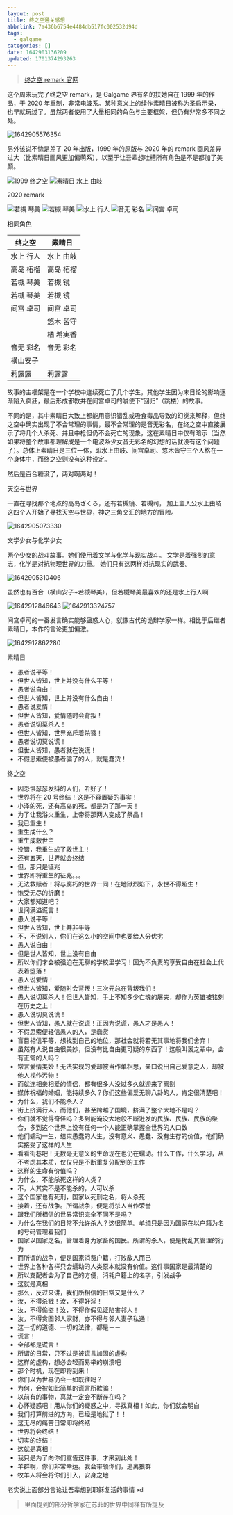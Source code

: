 ```yaml
---
layout: post
title: 终之空通关感想
abbrlink: 7a436b6754e4484db517fc002532d94d
tags:
  - galgame
categories: []
date: 1642903136209
updated: 1701374293263
---
```


> [终之空 remark 官网](https://www.keroq.co.jp/suba_10th/tuinosora_remake/index.html)

这个周末玩完了终之空 remark，是 Galgame 界有名的扶她自在 1999 年的作品，于 2020 年重制，非常电波系。某种意义上的续作素晴日被称为圣启示录，也早就玩过了。虽然两者使用了大量相同的角色与主要框架，但仍有非常多不同之处。

![1642905576354](https://image-proxy.rxliuli.com/?url=https://lh3.googleusercontent.com/pw/AL9nZEUmvKBtRxGeG-J-0oVDVmdZccu0E0_HiDHaMPlvWBLp1v2wjaA152s9FxkIRFZROAChN-tYgimcK-ZYBFD_KGya40RzSKfDTVJqvoXjg5CsBmAaJPurSPdDmaDm6Bcunj4IxL_YPBnwtH0h7XdwaUxN=w1600-h1200-no)

另外该说不愧是差了 20 年出版，1999 年的原版与 2020 年的 remark 画风差异过大（比素晴日画风更加偏萌系），以至于让吾辈想吐槽所有角色是不是都加了美颜。

![1999 终之空](https://image-proxy.rxliuli.com/?url=https://lh3.googleusercontent.com/pw/AL9nZEVbUnAq4FS8HdozaJm6ViQSXuiUt0WPQSXGl1hFW4B8EAk8Cod20glrFDRQp-rSrVy4LPm2sNcKqUNztQX1A8N_OqRgndsZbbFBwXOaIWpt-bi_ftW7GNdv2ppQPOkLOefHk9QuVY35fFbehSfgASfo=w200-h276-no)
![素晴日 水上 由岐](https://image-proxy.rxliuli.com/?url=https://lh3.googleusercontent.com/pw/AL9nZEUrw0nqD2RgViMzGDgAwPAOEUDIxYoS1Pmn-NDaO6CTV4D81PcOopi1gqfjVQRlRIlpG-pLd8NfCKq5ELyE7EneVxpBmY8xrML780U80rtbYxbif4IWqTqVpagQ7qqqdh_gZKY132p0powv-siE0dpL=w1280-h960-no)

2020 remark

![若槻 琴美](https://image-proxy.rxliuli.com/?url=https://lh3.googleusercontent.com/pw/AL9nZEWMw80Jt746EZMp72i6LDNXZsXGKKkQQzi9fX6v70jxQXHnz7l_YIVPAn73fawMH13c2sOGHVQjJ2magfxjXvWwBXabaVbLDoRaSs4rBtELyOI2EknjjKdg8IUaaInttXK6xC_UjD7v5fwKg1AhElRs=w1600-h1200-no)
![若槻 琴美](https://image-proxy.rxliuli.com/?url=https://lh3.googleusercontent.com/pw/AL9nZEXAAF63solTc4G3EheearqF0XlNKWWLAtXTNKYu7yCDr7Efk7TaPIXG7bTDr2zyZDGTR0NGQEVlY6NOeasc1-xAcgNbRxb3Db02svb2gqWh5iJ_UUAOJ6OIx7wWIIqvNDXpDTXfVlipVVm1BdAPb-YO=w700-h690-no)
![水上 行人](https://image-proxy.rxliuli.com/?url=https://lh3.googleusercontent.com/pw/AL9nZEVHJNiQxmvNwPVhoH5ynCvvgh8dCwIRnSfrD63GWPEY-w5JPt432OoWnyvT66u6yPzATiCRYCra9r0g3E3uiReoNghrRjYtL_G9ZkMQsvvpxD2lviFk-X_izYA4luiJctDTri6muP7phowSyv8VoH-a=w700-h690-no)
![音无 彩名](https://image-proxy.rxliuli.com/?url=https://lh3.googleusercontent.com/pw/AL9nZEWEKsV-aENkyiO_d9vzrHuHgDmGBlA0qtApQaV2I4cVlBsuQxB3Axwp039C4-Wi-rP9nMeGhSdZ8bh7EH062Lbu54PAZoxrkNofC2D6YAdZK2_5yVCWAPgzeSKTInF9hWV5f_yRMR2OkDiUO2UsPQvr=w700-h690-no)
![间宫 卓司](https://image-proxy.rxliuli.com/?url=https://lh3.googleusercontent.com/pw/AL9nZEWWlU0nx9BgV2fcC1oexfgeMThPfKhr2xEJbBm6CEVi5L7JJp-spMsq-Fiugvzrv51Ur2eNkREvLgScu_IMKTcm5SenLADTI8eD_TlYxylsJDo2UOTByHDG_dHvAe-r7LbvM-xx2UFSTg8MCciB2Sk6=w700-h690-no)

相同角色

| 终之空   | 素晴日   |
| ----- | ----- |
| 水上 行人 | 水上 由岐 |
| 高岛 柘榴 | 高岛 柘榴 |
| 若槻 琴美 | 若槻 镜  |
| 若槻 琴美 | 若槻 镜  |
| 间宫 卓司 | 间宫 卓司 |
|       | 悠木 皆守 |
|       | 橘 希実香 |
| 音无 彩名 | 音无 彩名 |
| 横山安子  |       |
| 莉露露   | 莉露露   |

故事的主框架是在一个学校中连续死亡了几个学生，其他学生因为末日论的影响逐渐陷入疯狂，最后形成邪教并在间宫卓司的唆使下“回归”（跳楼）的故事。

不同的是，其中素晴日大致上都能用意识错乱或吸食毒品导致的幻觉来解释，但终之空中确实出现了不合常理的事情，最不合常理的是音无彩名，在终之空中直接展示了将几个人杀死、并且中枪但仍不会死亡的现象，这在素晴日中仅有暗示（当然如果将整个故事都理解成是一个电波系少女音无彩名的幻想的话就没有这个问题了）。总体上素晴日是三位一体，即水上由岐、间宫卓司、悠木皆守三个人格在一个身体中，而终之空则没有这种设定。

然后是百合糖没了，两对啊两对！

天空与世界

一直在寻找那个地点的高岛ざくろ，还有若槻镜、若槻司，
加上主人公水上由岐这四个人开始了寻找天空与世界，神之三角交汇的地方的冒险。

![1642905073330](https://image-proxy.rxliuli.com/?url=https://lh3.googleusercontent.com/pw/AL9nZEWyyLlOh3RK6rV5lYdzqSDRUBQT1HYtWAIXhPIPLRRE0fA4Pg7JjzxdE31BoUnnQ75Tbk4ODCjWxXdlVrH3jE0v2rqUGi0JH3qG8Rfq2jymDdxp929w3pJYi7FcfG9c3WSbUGlxSzFjiDOveTD-LWeY=w1280-h960-no)

文学少女与化学少女

两个少女的战斗故事。她们使用着文学与化学与现实战斗。
文学是着强烈的意志，化学是对抗物理世界的力量。
她们只有这两样对抗现实的武器。

![1642905310406](https://image-proxy.rxliuli.com/?url=https://lh3.googleusercontent.com/pw/AL9nZEVfYMoj_JT10gybCFyFzTrCsyPDXcaYUv1DSTL4hxKOzw2LZZr2ZiBwhdjjUXDiBFf1NQrXWdZNfIpK_iaPMeSo1wkokG3i_O0KUefe8BSXLh2403j4cz_9jWNpKTdJCABLsHcEqX_HwhSO_eyInmu6=w1280-h960-no)

虽然也有百合（横山安子+若槻琴美），但若槻琴美最喜欢的还是水上行人啊

![1642912846643](https://image-proxy.rxliuli.com/?url=https://lh3.googleusercontent.com/pw/AL9nZEUIxy984P5STkgZ5jzMpvJyDIQf3nTrUxoVMD10hO58Najx3mtHWALyYjrgBG5poaQhyxdYLSCQcNkcQNoHAvaiSE8EuXf2eNvHigrZaYSEJO3T_nzjuChSFL-ISz2aws7lM9Okiv3Yx-fa1YyzdBTn=w700-h690-no)
![1642913324757](https://image-proxy.rxliuli.com/?url=https://lh3.googleusercontent.com/pw/AL9nZEU65rFpDJBUaQIOHEEgnHAUgBIRzAkX73JT9t-f2wynDpWFK9BNVqs77BYrSCNUpPu4adoFTz2uqmWmvV6BMdZjSlJ2Izd9uTtTPuRetyXBWpzpauJpEBHmeoPoq6kI3KoVTD2qk-uTQ78XPs4taOL_=w1200-h900-no)

间宫卓司的一番发言确实能够蛊惑人心，就像古代的诡辩学家一样。相比于后继者素晴日，本作的言论更加偏激。

![1642912862280](https://image-proxy.rxliuli.com/?url=https://lh3.googleusercontent.com/pw/AL9nZEWfPwlE78nVvL0Yr5erca74jXzRyATA1gkhA5MUh8ADnwYZrdIZ0gjza-vJjdoZk1DnQc2v2NVD_lv-Ult2j6ZoZ-wHvkBnDDRdMuFUJosvZO5SJ0TFuj6ogFV8LVuguI_3MjPbTAwjFhul0Kat1AoY=w1200-h900-no)

素晴日

- 愚者说平等！
- 但世人皆知，世上并没有什么平等！
- 愚者说自由！
- 但世人皆知，世上并没有什么自由！
- 愚者说爱情！
- 但世人皆知，爱情随时会背叛！
- 愚者说切莫杀人！
- 但世人皆知，世界充斥着杀戮！
- 愚者说切莫说谎！
- 但世人皆知，愚者就在说谎！
- 不假思索便被愚者骗了的人，就是蠢货！

终之空

- 因恐惧瑟瑟发抖的人们，听好了！
- 世界将在 20 号终结！这是不容置疑的事实！
- 小泽的死，还有高岛的死，都是为了那一天！
- 为了让我浴火重生，上帝将那两人变成了祭品！
- 我已重生！
- 重生成什么？
- 重生成救世主
- 没错，我重生成了救世主！
- 还有五天，世界就会终结
- 但，那只是征兆
- 世界即将重生的征兆。。。
- 无法救赎者！将与腐朽的世界一同！在地狱烈焰下，永世不得超生！
- 饱受无尽的折磨！
- 大家都知道吧？
- 世间满溢谎言！
- 愚人说平等！
- 但世人皆知，世上并非平等
- 不，不说别人，你们在这么小的空间中也要给人分优劣
- 愚人说自由！
- 但是世人皆知，世上没有自由
- 所以你们才会被强迫在无聊的学校里学习！因为不负责的享受自由在社会上代表着堕落！
- 愚人说爱情！
- 但世人皆知，爱随时会背叛！三次元总在背叛我们！
- 愚人说切莫杀人！但世人皆知，手上不知多少亡魂的屠夫，却作为英雄被铭刻在历史之上！
- 愚人说切莫说谎！
- 但世人皆知，愚人就在说谎！正因为说谎，愚人才是愚人！
- 不假思索便轻信愚人的人，是蠢货
- 盲目相信平等，想找到自己的地位，那社会就将若无其事地将我们舍弃！
- 虽然有人说自由很美妙，但没有比自由更可疑的东西了！这般叫嚣之辈中，会有正常的人吗？
- 常言爱情美妙！无法实现的爱却被当作单相思，亲口说出自己爱意之人，却被他人视作污物！
- 而就连相亲相爱的情侣，都有很多人没过多久就迎来了离别
- 媒体祝福的婚姻，能持续多久？你们这些偏爱无聊八卦的人，肯定很清楚吧！
- 为什么，我们不能杀人？
- 街上挤满行人，而他们，甚至跨越了国境，挤满了整个大地不是吗？
- 你们就不觉得奇怪吗？多到能淹没大地般不断迸发的民族、民族、民族的聚合，多到这个世界上没有任何一个人能正确掌握全世界的人口数
- 他们蠕动一生，结束愚蠢的人生。没有意义、愚蠢、没有生存的价值，他们确实接受了这样的人生
- 看看街巷吧！无数毫无意义的生命现在也仍在蠕动。什么工作，什么学习，从不考虑其本质，仅仅只是不断重复分配到的工作
- 这样的生命有价值吗？
- 为什么，不能杀死这样的人类？
- 不，人其实不是不能杀的，人可以杀
- 这个国家也有死刑，国家以死刑之名，将人杀死
- 接着，还有战争。所谓战争，便是将杀人当作荣誉
- 跟我们所相信的世界常识完全不同不是吗？
- 为什么在我们的日常不允许杀人？这很简单。单纯只是因为国家在以户籍为名的号码管理着我们
- 国家以国家之名，管理着身为家畜的国民。所谓的杀人，便是扰乱其管理的行为
- 而所谓的战争，便是国家消费户籍，打败敌人而已
- 世界上各种各样只会蠕动的人类原本就没有价值。这件事国家是最清楚的
- 所以支配者会为了自己的方便，消耗户籍上的名字，引发战争
- 这就是真相
- 那么，反过来讲，我们所相信的日常又是什么？
- 汝，不得杀戮！汝，不得奸淫！
- 汝，不得偷盗！汝，不得作假见证陷害邻人！
- 汝，不得贪图邻人家财，亦不得与邻人妻子私通！
- 这一切的道德、一切的法律，都是－－
- 谎言！
- 全部都是谎言！
- 所谓的日常，只不过是被谎言加固的虚构
- 这样的虚构，想必会轻而易举的崩溃吧
- 那个时机，现在即将到来！
- 你们以为世界仍会一如既往吗？
- 为何，会被如此简单的谎言所欺骗！
- 以前有的事物，真就一定会不断存在吗？
- 心怀疑惑吧！用从你们的疑惑之中，寻找真相！如此，你们就会明白
- 我们打算前进的方向，已经是地狱了！！
- 这无尽的痛苦日常即将终结
- 世界将会终结！
- 切实的终结！
- 这就是真相！
- 我只是为了向你们宣告这件事，才来到此处！
- 羊群啊，你们非常幸运。我会带领你们，逃离狼群
- 牧羊人将会将你们引入，安身之地

老实说上面部分言论让吾辈想到耶稣复活的事情 xd

> 里面提到的部分哲学家在苏菲的世界中同样有所提及
